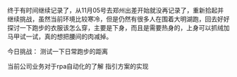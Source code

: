 终于有时间继续记录了，从11月05号去郑州出差开始就没再记录了，重新拾起并继续挑战，虽然当前环境比较寒冷，但是仍然有很多人在围着大明湖跑，回去好好探讨一下跑步的衣服该怎么穿，主要是下身，而且是需要热身的，上身可以抓绒加马甲试一试，真的想把腰间的肉减掉。

今日挑战： 测试一下日常跑步的距离

当前公司业务对于rpa自动化的了解
指引方案的实现